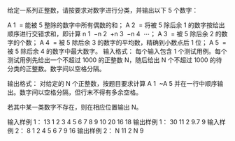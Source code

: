 给定一系列正整数，请按要求对数字进行分类，并输出以下 5 个数字：

A
​1
​​  = 能被 5 整除的数字中所有偶数的和；
A
​2
​​  = 将被 5 除后余 1 的数字按给出顺序进行交错求和，即计算 n
​1
​​ −n
​2
​​ +n
​3
​​ −n
​4
​​ ⋯；
A
​3
​​  = 被 5 除后余 2 的数字的个数；
A
​4
​​  = 被 5 除后余 3 的数字的平均数，精确到小数点后 1 位；
A
​5
​​  = 被 5 除后余 4 的数字中最大数字。
输入格式：
每个输入包含 1 个测试用例。每个测试用例先给出一个不超过 1000 的正整数 N，随后给出 N 个不超过 1000 的待分类的正整数。数字间以空格分隔。

输出格式：
对给定的 N 个正整数，按题目要求计算 A
​1
​​ ~A
​5
​​  并在一行中顺序输出。数字间以空格分隔，但行末不得有多余空格。

若其中某一类数字不存在，则在相应位置输出 N。

输入样例 1：
13 1 2 3 4 5 6 7 8 9 10 20 16 18
输出样例 1：
30 11 2 9.7 9
输入样例 2：
8 1 2 4 5 6 7 9 16
输出样例 2：
N 11 2 N 9
